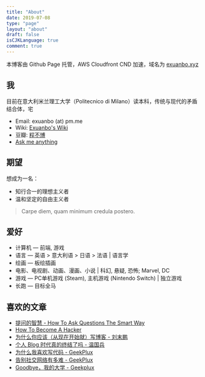 ```yaml
---
title: "About"
date: 2019-07-08
type: "page"
layout: "about"
draft: false
isCJKLanguage: true
comment: true
---
```


本博客由 Github Page 托管，AWS Cloudfront CND 加速，域名为 [exuanbo.xyz](https://exuanbo.xyz)

## 我

目前在意大利米兰理工大学（Politecnico di Milano）读本科，传统与现代的矛盾结合体，宅

- Email: exuanbo (at) pm.me
- Wiki: [Exuanbo's Wiki](https://wiki.exuanbo.xyz)
- 豆瓣: [程不博](https://www.douban.com/people/121508967/)
- [Ask me anything](https://peing.net/zh-CN/exuanbo?event=0)

## 期望

想成为一名：

- 知行合一的理想主义者
- 温和坚定的自由主义者

> Carpe diem, quam minimum credula postero.

## 爱好

- 计算机 — 前端, 游戏
- 语言 — 英语 > 意大利语 > 日语 > 法语 | 语言学
- 绘画 — 板绘插画
- 电影、电视剧、动画、漫画、小说 | 科幻, 悬疑, 恐怖; Marvel, DC
- 游戏 — PC单机游戏 (Steam), 主机游戏 (Nintendo Switch) | 独立游戏
- 长跑 — 目标全马

## 喜欢的文章

- [提问的智慧 - How To Ask Questions The Smart Way](https://github.com/ryanhanwu/How-To-Ask-Questions-The-Smart-Way/blob/master/README-zh_CN.md)
- [How To Become A Hacker](http://www.catb.org/~esr/faqs/hacker-howto.html)
- [为什么你应该（从现在开始就）写博客 - 刘末鹏](http://mindhacks.cn/2009/02/15/why-you-should-start-blogging-now/)
- [个人 Blog 时代真的终结了吗 - 温国兵](https://dbarobin.com/2018/12/26/blog-live-forever/)
- [为什么我喜欢写代码 - GeekPlux](https://geekplux.com/2015/11/13/why-i-like-coding)
- [告别社交网络有多难 - GeekPlux](https://geekplux.com/2014/08/02/farewell_social_network)
- [Goodbye，我的大学 - Geekplux](https://geekplux.com/2014/02/02/goodbye_my_university)

